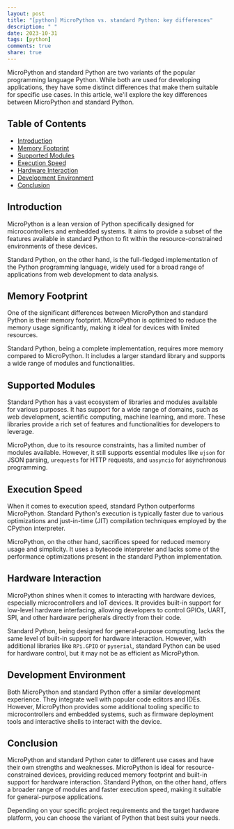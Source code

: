 ```yaml
---
layout: post
title: "[python] MicroPython vs. standard Python: key differences"
description: " "
date: 2023-10-31
tags: [python]
comments: true
share: true
---
```


MicroPython and standard Python are two variants of the popular programming language Python. While both are used for developing applications, they have some distinct differences that make them suitable for specific use cases. In this article, we'll explore the key differences between MicroPython and standard Python.

## Table of Contents
- [Introduction](#introduction)
- [Memory Footprint](#memory-footprint)
- [Supported Modules](#supported-modules)
- [Execution Speed](#execution-speed)
- [Hardware Interaction](#hardware-interaction)
- [Development Environment](#development-environment)
- [Conclusion](#conclusion)

## Introduction
MicroPython is a lean version of Python specifically designed for microcontrollers and embedded systems. It aims to provide a subset of the features available in standard Python to fit within the resource-constrained environments of these devices.

Standard Python, on the other hand, is the full-fledged implementation of the Python programming language, widely used for a broad range of applications from web development to data analysis.

## Memory Footprint
One of the significant differences between MicroPython and standard Python is their memory footprint. MicroPython is optimized to reduce the memory usage significantly, making it ideal for devices with limited resources.

Standard Python, being a complete implementation, requires more memory compared to MicroPython. It includes a larger standard library and supports a wide range of modules and functionalities.

## Supported Modules
Standard Python has a vast ecosystem of libraries and modules available for various purposes. It has support for a wide range of domains, such as web development, scientific computing, machine learning, and more. These libraries provide a rich set of features and functionalities for developers to leverage.

MicroPython, due to its resource constraints, has a limited number of modules available. However, it still supports essential modules like `ujson` for JSON parsing, `urequests` for HTTP requests, and `uasyncio` for asynchronous programming.

## Execution Speed
When it comes to execution speed, standard Python outperforms MicroPython. Standard Python's execution is typically faster due to various optimizations and just-in-time (JIT) compilation techniques employed by the CPython interpreter.

MicroPython, on the other hand, sacrifices speed for reduced memory usage and simplicity. It uses a bytecode interpreter and lacks some of the performance optimizations present in the standard Python implementation.

## Hardware Interaction
MicroPython shines when it comes to interacting with hardware devices, especially microcontrollers and IoT devices. It provides built-in support for low-level hardware interfacing, allowing developers to control GPIOs, UART, SPI, and other hardware peripherals directly from their code.

Standard Python, being designed for general-purpose computing, lacks the same level of built-in support for hardware interaction. However, with additional libraries like `RPi.GPIO` or `pyserial`, standard Python can be used for hardware control, but it may not be as efficient as MicroPython.

## Development Environment
Both MicroPython and standard Python offer a similar development experience. They integrate well with popular code editors and IDEs. However, MicroPython provides some additional tooling specific to microcontrollers and embedded systems, such as firmware deployment tools and interactive shells to interact with the device.

## Conclusion
MicroPython and standard Python cater to different use cases and have their own strengths and weaknesses. MicroPython is ideal for resource-constrained devices, providing reduced memory footprint and built-in support for hardware interaction. Standard Python, on the other hand, offers a broader range of modules and faster execution speed, making it suitable for general-purpose applications.

Depending on your specific project requirements and the target hardware platform, you can choose the variant of Python that best suits your needs.